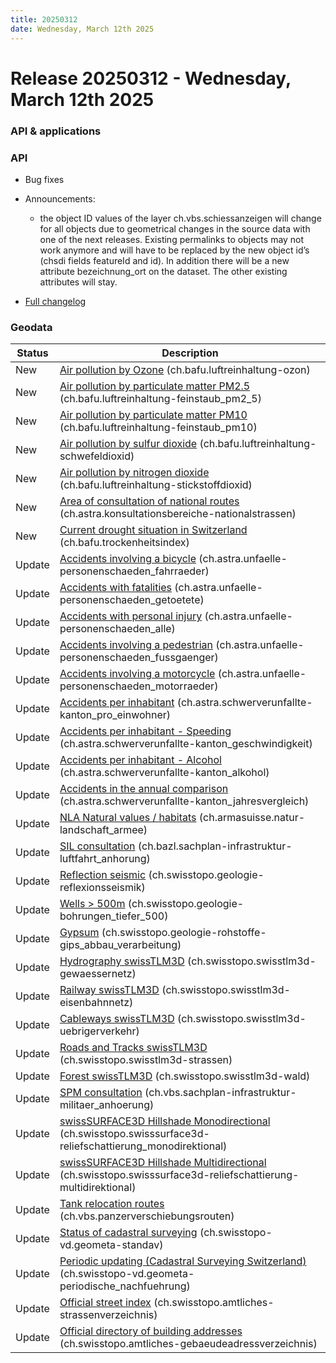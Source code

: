 ```yaml
---
title: 20250312
date: Wednesday, March 12th 2025
---
```


# Release 20250312 - Wednesday, March 12th 2025

### API & applications

### API

- Bug fixes

- Announcements:

  - the object ID values of the layer ch.vbs.schiessanzeigen will change for all objects due to geometrical changes in the source data with one of the next releases. Existing permalinks to objects may not work anymore and will have to be replaced by the new object id’s (chsdi fields featureId and id). In addition there will be a new attribute bezeichnung_ort on the dataset. The other existing attributes will stay.

- [Full changelog](https://github.com/geoadmin/mf-chsdi3/compare/2025-02-05-rc1...2025-03-12-rc1)

### Geodata

| Status | Description                                                                                                                                                                                               |
| ------ | --------------------------------------------------------------------------------------------------------------------------------------------------------------------------------------------------------- |
| New    | [Air pollution by Ozone](//map.geo.admin.ch/?layers=ch.bafu.luftreinhaltung-ozon) (ch.bafu.luftreinhaltung-ozon)                                                                                          |
| New    | [Air pollution by particulate matter PM2.5](//map.geo.admin.ch/?layers=ch.bafu.luftreinhaltung-feinstaub_pm2_5) (ch.bafu.luftreinhaltung-feinstaub_pm2_5)                                                 |
| New    | [Air pollution by particulate matter PM10](//map.geo.admin.ch/?layers=ch.bafu.luftreinhaltung-feinstaub_pm10) (ch.bafu.luftreinhaltung-feinstaub_pm10)                                                    |
| New    | [Air pollution by sulfur dioxide](//map.geo.admin.ch/?layers=ch.bafu.luftreinhaltung-schwefeldioxid) (ch.bafu.luftreinhaltung-schwefeldioxid)                                                             |
| New    | [Air pollution by nitrogen dioxide](//map.geo.admin.ch/?layers=ch.bafu.luftreinhaltung-stickstoffdioxid) (ch.bafu.luftreinhaltung-stickstoffdioxid)                                                       |
| New    | [Area of consultation of national routes](//map.geo.admin.ch/?layers=ch.astra.konsultationsbereiche-nationalstrassen) (ch.astra.konsultationsbereiche-nationalstrassen)                                   |
| New    | [Current drought situation in Switzerland](//map.geo.admin.ch/?layers=ch.bafu.trockenheitsindex) (ch.bafu.trockenheitsindex)                                                                              |
| Update | [Accidents involving a bicycle](//map.geo.admin.ch/?layers=ch.astra.unfaelle-personenschaeden_fahrraeder) (ch.astra.unfaelle-personenschaeden_fahrraeder)                                                 |
| Update | [Accidents with fatalities](//map.geo.admin.ch/?layers=ch.astra.unfaelle-personenschaeden_getoetete) (ch.astra.unfaelle-personenschaeden_getoetete)                                                       |
| Update | [Accidents with personal injury](//map.geo.admin.ch/?layers=ch.astra.unfaelle-personenschaeden_alle) (ch.astra.unfaelle-personenschaeden_alle)                                                            |
| Update | [Accidents involving a pedestrian](//map.geo.admin.ch/?layers=ch.astra.unfaelle-personenschaeden_fussgaenger) (ch.astra.unfaelle-personenschaeden_fussgaenger)                                            |
| Update | [Accidents involving a motorcycle](//map.geo.admin.ch/?layers=ch.astra.unfaelle-personenschaeden_motorraeder) (ch.astra.unfaelle-personenschaeden_motorraeder)                                            |
| Update | [Accidents per inhabitant](//map.geo.admin.ch/?layers=ch.astra.schwerverunfallte-kanton_pro_einwohner) (ch.astra.schwerverunfallte-kanton_pro_einwohner)                                                  |
| Update | [Accidents per inhabitant - Speeding](//map.geo.admin.ch/?layers=ch.astra.schwerverunfallte-kanton_geschwindigkeit) (ch.astra.schwerverunfallte-kanton_geschwindigkeit)                                   |
| Update | [Accidents per inhabitant - Alcohol](//map.geo.admin.ch/?layers=ch.astra.schwerverunfallte-kanton_alkohol) (ch.astra.schwerverunfallte-kanton_alkohol)                                                    |
| Update | [Accidents in the annual comparison](//map.geo.admin.ch/?layers=ch.astra.schwerverunfallte-kanton_jahresvergleich) (ch.astra.schwerverunfallte-kanton_jahresvergleich)                                    |
| Update | [NLA Natural values / habitats](//map.geo.admin.ch/?layers=ch.armasuisse.natur-landschaft_armee) (ch.armasuisse.natur-landschaft_armee)                                                                   |
| Update | [SIL consultation](//map.geo.admin.ch/?layers=ch.bazl.sachplan-infrastruktur-luftfahrt_anhorung) (ch.bazl.sachplan-infrastruktur-luftfahrt_anhorung)                                                      |
| Update | [Reflection seismic](//map.geo.admin.ch/?layers=ch.swisstopo.geologie-reflexionsseismik) (ch.swisstopo.geologie-reflexionsseismik)                                                                        |
| Update | [Wells > 500m](//map.geo.admin.ch/?layers=ch.swisstopo.geologie-bohrungen_tiefer_500) (ch.swisstopo.geologie-bohrungen_tiefer_500)                                                                        |
| Update | [Gypsum](//map.geo.admin.ch/?layers=ch.swisstopo.geologie-rohstoffe-gips_abbau_verarbeitung) (ch.swisstopo.geologie-rohstoffe-gips_abbau_verarbeitung)                                                    |
| Update | [Hydrography swissTLM3D](//map.geo.admin.ch/?layers=ch.swisstopo.swisstlm3d-gewaessernetz) (ch.swisstopo.swisstlm3d-gewaessernetz)                                                                        |
| Update | [Railway swissTLM3D](//map.geo.admin.ch/?layers=ch.swisstopo.swisstlm3d-eisenbahnnetz) (ch.swisstopo.swisstlm3d-eisenbahnnetz)                                                                            |
| Update | [Cableways swissTLM3D](//map.geo.admin.ch/?layers=ch.swisstopo.swisstlm3d-uebrigerverkehr) (ch.swisstopo.swisstlm3d-uebrigerverkehr)                                                                      |
| Update | [Roads and Tracks swissTLM3D](//map.geo.admin.ch/?layers=ch.swisstopo.swisstlm3d-strassen) (ch.swisstopo.swisstlm3d-strassen)                                                                             |
| Update | [Forest swissTLM3D](//map.geo.admin.ch/?layers=ch.swisstopo.swisstlm3d-wald) (ch.swisstopo.swisstlm3d-wald)                                                                                               |
| Update | [SPM consultation](//map.geo.admin.ch/?layers=ch.vbs.sachplan-infrastruktur-militaer_anhoerung) (ch.vbs.sachplan-infrastruktur-militaer_anhoerung)                                                        |
| Update | [swissSURFACE3D Hillshade Monodirectional](//map.geo.admin.ch/?layers=ch.swisstopo.swisssurface3d-reliefschattierung_monodirektional) (ch.swisstopo.swisssurface3d-reliefschattierung_monodirektional)    |
| Update | [swissSURFACE3D Hillshade Multidirectional](//map.geo.admin.ch/?layers=ch.swisstopo.swisssurface3d-reliefschattierung-multidirektional) (ch.swisstopo.swisssurface3d-reliefschattierung-multidirektional) |
| Update | [Tank relocation routes](//map.geo.admin.ch/?layers=ch.vbs.panzerverschiebungsrouten) (ch.vbs.panzerverschiebungsrouten)                                                                                  |
| Update | [Status of cadastral surveying](//map.geo.admin.ch/?layers=ch.swisstopo-vd.geometa-standav) (ch.swisstopo-vd.geometa-standav)                                                                             |
| Update | [Periodic updating (Cadastral Surveying Switzerland)](//map.geo.admin.ch/?layers=ch.swisstopo-vd.geometa-periodische_nachfuehrung) (ch.swisstopo-vd.geometa-periodische_nachfuehrung)                     |
| Update | [Official street index](//map.geo.admin.ch/?layers=ch.swisstopo.amtliches-strassenverzeichnis) (ch.swisstopo.amtliches-strassenverzeichnis)                                                               |
| Update | [Official directory of building addresses](//map.geo.admin.ch/?layers=ch.swisstopo.amtliches-gebaeudeadressverzeichnis) (ch.swisstopo.amtliches-gebaeudeadressverzeichnis)                                |
